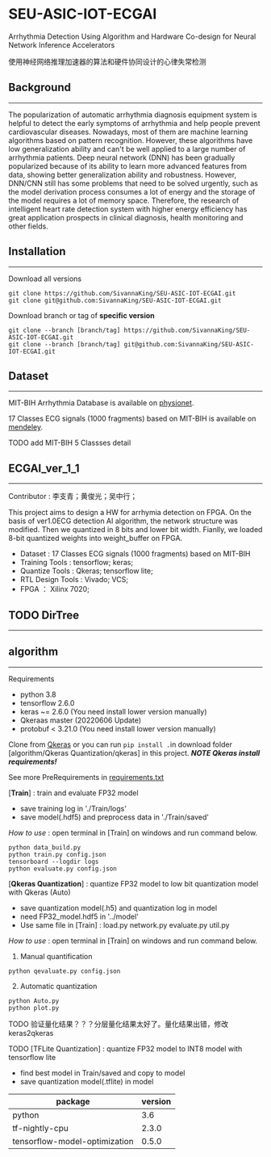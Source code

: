 # SEU-ASIC-IOT-ECGAI
Arrhythmia Detection Using Algorithm and Hardware Co-design for Neural Network Inference Accelerators

使用神经网络推理加速器的算法和硬件协同设计的心律失常检测

## Background
---
The popularization of automatic arrhythmia diagnosis equipment system is helpful to detect the early symptoms of arrhythmia and help people prevent cardiovascular diseases. Nowadays, most of them are machine learning algorithms based on pattern recognition. However, these algorithms have low generalization ability and can't be well applied to a large number of arrhythmia patients. Deep neural network (DNN) has been gradually popularized because of its ability to learn more advanced features from data, showing better generalization ability and robustness. However, DNN/CNN still has some problems that need to be solved urgently, such as the model derivation process consumes a lot of energy and the storage of the model requires a lot of memory space. Therefore, the research of intelligent heart rate detection system with higher energy efficiency has great application prospects in clinical diagnosis, health monitoring and other fields.

## Installation
---
Download all versions
```
git clone https://github.com/SivannaKing/SEU-ASIC-IOT-ECGAI.git
git clone git@github.com:SivannaKing/SEU-ASIC-IOT-ECGAI.git
```
Download branch or tag of **specific version**
```
git clone --branch [branch/tag] https://github.com/SivannaKing/SEU-ASIC-IOT-ECGAI.git
git clone --branch [branch/tag] git@github.com:SivannaKing/SEU-ASIC-IOT-ECGAI.git
```

## Dataset
---
MIT-BIH Arrhythmia Database is available on [physionet](https://www.physionet.org/content/mitdb/1.0.0/).

17 Classes ECG signals (1000 fragments) based on MIT-BIH is available on [mendeley](https://data.mendeley.com/datasets/7dybx7wyfn/3).

TODO add MIT-BIH 5 Classses detail


## ECGAI_ver_1_1
---
Contributor : 李支青；黄俊光；吴中行；

This project aims to design a HW for arrhymia detection on FPGA. On the basis of ver1.0ECG detection AI algorithm, the network structure was modified. Then we quantized in 8 bits and lower bit width. Fianlly, we loaded 8-bit quantized weights into weight_buffer on FPGA. 

* Dataset : 17 Classes ECG signals (1000 fragments) based on MIT-BIH
* Training Tools : tensorflow; keras;
* Quantize Tools : Qkeras; tensorflow lite;
* RTL Design Tools : Vivado; VCS;
* FPGA ： Xilinx 7020;

## TODO DirTree
---


## algorithm
---
Requirements
* python 3.8
* tensorflow 2.6.0
* keras ~= 2.6.0 (You need install lower version manually)
* Qkeraas master (20220606 Update)
* protobuf < 3.21.0 (You need install lower version manually)

Clone from [Qkeras](https://github.com/google/qkeras) or you can run `pip install .`in download folder [algorithm/Qkeras Quantization/qkeras] in this project. ***NOTE Qkeras install requirements!***

See more PreRequirements in [requirements.txt](./ECGAI_ver_1_1/algorithm/requirements.txt)

[**Train**] : train and evaluate FP32 model
* save training log in './Train/logs'
* save model(.hdf5) and preprocess data in './Train/saved'

*How to use* : open terminal in [Train] on windows and run command below.
```
python data_build.py
python train.py config.json
tensorboard --logdir logs
python evaluate.py config.json
```
[**Qkeras Quantization**] : quantize FP32 model to low bit quantization model with Qkeras (Auto)
* save quantization model(.h5) and quantization log in model
* need FP32_model.hdf5 in '../model'
* Use same file in [Train] : load.py network.py evaluate.py util.py

*How to use* : open terminal in [Train] on windows and run command below.
1. Manual quantification
```
python qevaluate.py config.json
```
2. Automatic quantization
```
python Auto.py
python plot.py
```
TODO 验证量化结果？？？分层量化结果太好了。量化结果出错，修改keras2qkeras

TODO [TFLite Quantization] : quantize FP32 model to INT8 model with tensorflow lite
* find best model in Train/saved and copy to model
* save quantization model(.tflite) in model

| package                       | version |
| ----------------------------- | ------- |
| python                        | 3.6     |
| tf-nightly-cpu                | 2.3.0   |
| tensorflow-model-optimization | 0.5.0   |